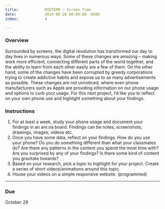 ```yaml
---
title:            MIDTERM – Screen Time
date:             2019-08-26 00:00:00 -0500
index:            4

---
```


### Overview

Surrounded by screens, the digital revolution has transformed our day to day lives in numerous ways. Some of these changes are amazing – making work more efficient, connecting different parts of the world together, and the ability to learn from each other easily are a few of them. On the other hand, some of the changes have been corrupted by greedy corporations trying to create addictive habits and expose us to as many advertisements as possible. These changes are not unnoticed, where even phone manufacturers such as Apple are providing information on our phone usage and options to curb your usage. For this next project, I’d like you to reflect on your own phone use and highlight something about your findings.

### Instructions

1. For at least a week, study your phone usage and document your findings in an are.na board. Findings can be notes, screenshots, drawings, images, videos etc.
2. Once you have some data, reflect on your findings. How do you use your phone? Do you do something different than what your classmates do? Are there any patterns in the content you spend the most time with? Are you surprised by any of your findings? Is there some kind of content you gravitate towards?
3. Based on your research, pick a topic to highlight for your project. Create a series of short videos/animations around this topic.
4. House your videos on a simple responsive website. (programmed)

---

### Due

October 29
